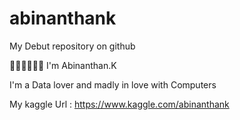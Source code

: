 # abinanthank

My Debut repository on github


👋🏻👋🏻👋🏻 I'm Abinanthan.K

I'm a Data lover and madly in love with Computers

My kaggle Url : https://www.kaggle.com/abinanthank
